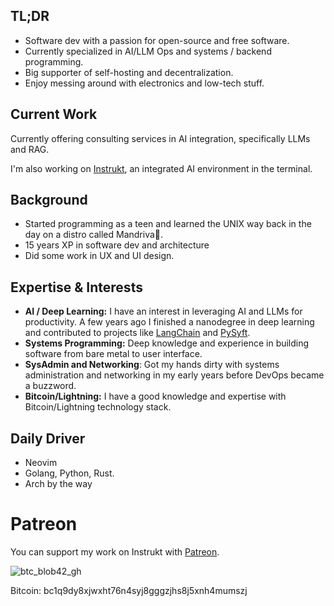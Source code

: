 
## TL;DR

- Software dev with a passion for open-source and free software.
- Currently specialized in AI/LLM Ops and systems / backend programming.
- Big supporter of self-hosting and decentralization.
- Enjoy messing around with electronics and low-tech stuff.

## Current Work

Currently offering consulting services in AI integration, specifically LLMs and RAG. 

I'm also working on [Instrukt](https://github.com/blob42/instrukt), an integrated AI environment in the terminal.

## Background

- Started programming as a teen and learned the UNIX way back in the day on a distro called Mandriva🐧.
- 15 years  XP in software dev and architecture
- Did some work in UX and UI design. 


## Expertise & Interests

- **AI / Deep Learning:** I have an interest in leveraging AI and LLMs for productivity. A few years ago I finished a nanodegree in deep learning and contributed to projects like [LangChain](https://github.com/search?q=type%3Apr+author%3Ablob42+repo%3Ahwchase17%2Flangchain&type=Issues&l=&l=) and [PySyft](https://github.com/search?q=repo%3AOpenMined%2FPySyft+author%3Ablob42&type=pullrequests).
- **Systems Programming:** Deep knowledge and experience in building software from bare metal to user interface.
- **SysAdmin and Networking**: Got my hands dirty with systems administration and networking in my early years before DevOps became a buzzword.
- **Bitcoin/Lightning:** I have a good knowledge and expertise with Bitcoin/Lightning technology stack.

## Daily Driver 

- Neovim 
- Golang, Python, Rust.
- Arch by the way

# Patreon

You can support my work on Instrukt with [Patreon](https://www.patreon.com/Instrukt).

![btc_blob42_gh](https://github.com/blob42/blob42/assets/210457/f02803ed-b17a-4b22-8d6a-aa47da1a2e58)

Bitcoin: bc1q9dy8xjwxht76n4syj8gggzjhs8j5xnh4mumszj

<!--
**blob42/blob42** is a ✨ _special_ ✨ repository because its `README.md` (this file) appears on your GitHub profile.

Here are some ideas to get you started:

- 🔭 I’m currently working on ...
- 🌱 I’m currently learning ...
- 👯 I’m looking to collaborate on ...
- 🤔 I’m looking for help with ...
- 💬 Ask me about ...
- 📫 How to reach me: ...
- 😄 Pronouns: ...
- ⚡ Fun fact: ...
-->

